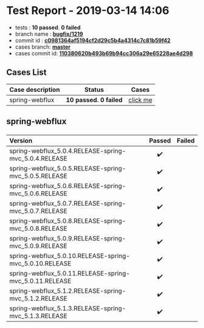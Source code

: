 # Test Report - 2019-03-14 14:06

- tests  : **10 passed**. **0 failed**
- branch name : **[bugfix/1219](https://github.com/apache/incubator-skywalking/tree/bugfix/1219)**
- commit id : **[c0981364af5194cf2d29c5b4a4314c7c81b59f42](https://github.com/apache/incubator-skywalking/commit/c0981364af5194cf2d29c5b4a4314c7c81b59f42)**
- cases branch: **[master](https://github.com/SkywalkingTest/skywalking-autotest-scenarios/tree/master)**
- cases commit id: **[110380620b493b69b94cc306a29e65228ae4d298](https://github.com/SkywalkingTest/skywalking-autotest-scenarios/commit/110380620b493b69b94cc306a29e65228ae4d298)**

## Cases List

| Case description | Status | Cases|
|:-----|:-----:|:-----:|
|spring-webflux| **10 passed. 0 failed**| [click me](#spring-webflux) |

## spring-webflux

### 
|  Version     | Passed | Failed|
|:------------- |:-------:|:-----:|
| spring-webflux_5.0.4.RELEASE-spring-mvc_5.0.4.RELEASE  | :heavy_check_mark:||
| spring-webflux_5.0.5.RELEASE-spring-mvc_5.0.5.RELEASE  | :heavy_check_mark:||
| spring-webflux_5.0.6.RELEASE-spring-mvc_5.0.6.RELEASE  | :heavy_check_mark:||
| spring-webflux_5.0.7.RELEASE-spring-mvc_5.0.7.RELEASE  | :heavy_check_mark:||
| spring-webflux_5.0.8.RELEASE-spring-mvc_5.0.8.RELEASE  | :heavy_check_mark:||
| spring-webflux_5.0.9.RELEASE-spring-mvc_5.0.9.RELEASE  | :heavy_check_mark:||
| spring-webflux_5.0.10.RELEASE-spring-mvc_5.0.10.RELEASE  | :heavy_check_mark:||
| spring-webflux_5.0.11.RELEASE-spring-mvc_5.0.11.RELEASE  | :heavy_check_mark:||
| spring-webflux_5.1.2.RELEASE-spring-mvc_5.1.2.RELEASE  | :heavy_check_mark:||
| spring-webflux_5.1.3.RELEASE-spring-mvc_5.1.3.RELEASE  | :heavy_check_mark:||

